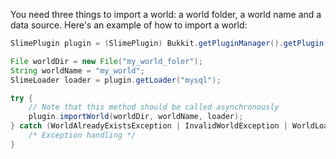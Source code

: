 You need three things to import a world: a world folder, a world name and a data source. Here's an example of how to import a world:
```java
SlimePlugin plugin = (SlimePlugin) Bukkit.getPluginManager().getPlugin("SwoftyWorldManager");

File worldDir = new File("my_world_foler");
String worldName = "my_world";
SlimeLoader loader = plugin.getLoader("mysql");

try {
    // Note that this method should be called asynchronously
    plugin.importWorld(worldDir, worldName, loader);
} catch (WorldAlreadyExistsException | InvalidWorldException | WorldLoadedException | WorldTooBigException | IOException ex) {
    /* Exception handling */
}
```